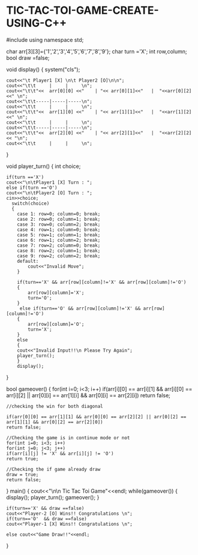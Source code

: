 # TIC-TAC-TOI-GAME-CREATE-USING-C++

#include<iostream>
using namespace std;

char arr[3][3]={'1','2','3','4','5','6','7','8','9'};
char turn ='X';
int row,column;
bool draw =false;


void display()
{
	system("cls");
	
	cout<<"\t Player1 [X] \n\t Player2 [O]\n\n";
	cout<<"\t\t     |     |     \n";
	cout<<"\t\t"<<  arr[0][0] <<"    | "<< arr[0][1]<<"   |  "<<arr[0][2]<<" \n";
	cout<<"\t\t-----|-----|-----\n";
	cout<<"\t\t     |     |     \n";
	cout<<"\t\t"<<  arr[1][0] <<"    | "<< arr[1][1]<<"   |  "<<arr[1][2]<<" \n";
	cout<<"\t\t     |     |     \n";
	cout<<"\t\t-----|-----|-----\n";
	cout<<"\t\t"<<  arr[2][0] <<"    | "<< arr[2][1]<<"   |  "<<arr[2][2]<< "\n";
    cout<<"\t\t     |     |     \n";
}

void player_turn()
{
	int choice;
	
	if(turn =='X')
	cout<<"\n\tPlayer1 [X] Turn : ";
	else if(turn =='O')
	cout<<"\n\tPlayer2 [O] Turn : ";
	cin>>choice;
	  switch(choice)
      {
        case 1: row=0; column=0; break;
        case 2: row=0; column=1; break;
        case 3: row=0; column=2; break;
        case 4: row=1; column=0; break;
        case 5: row=1; column=1; break;
        case 6: row=1; column=2; break;
        case 7: row=2; column=0; break;
        case 8: row=2; column=1; break;
        case 9: row=2; column=2; break;
        default:
            cout<<"Invalid Move";
        }
        
        if(turn=='X' && arr[row][column]!='X' && arr[row][column]!='O')
        {
        	arr[row][column]='X';
        	turn='O';
		}
		 else if(turn=='O' && arr[row][column]!='X' && arr[row][column]!='O')
        {
        	arr[row][column]='O';
        	turn='X';
		}
		else 
		{
		cout<<"Invalid Input!!\n Please Try Again";
		player_turn();
		}
		display();
}

bool gameover()
{
	for(int i=0; i<3; i++)
    if(arr[i][0] == arr[i][1] && arr[i][0] == arr[i][2] || arr[0][i] == arr[1][i] && arr[0][i] == arr[2][i])
    return false;

    //checking the win for both diagonal

    if(arr[0][0] == arr[1][1] && arr[0][0] == arr[2][2] || arr[0][2] == arr[1][1] && arr[0][2] == arr[2][0])
    return false;

    //Checking the game is in continue mode or not
    for(int i=0; i<3; i++)
    for(int j=0; j<3; j++)
    if(arr[i][j] != 'X' && arr[i][j] != 'O')
    return true;

    //Checking the if game already draw
    draw = true;
    return false;
}
main()
{
	    cout<<"\n\n    Tic  Tac  Toi Game"<<endl;
        while(gameover())
            {
	            display();
	            player_turn();
                gameover();
            }

    if(turn=='X' && draw ==false)
	cout<<"Player-2 [O] Wins!! Congratulations \n";
    if(turn=='O'  && draw ==false)
	cout<<"Player-1 [X] Wins!! Congratulations \n";	

    else cout<<"Game Draw!!"<<endl;	
	
}
